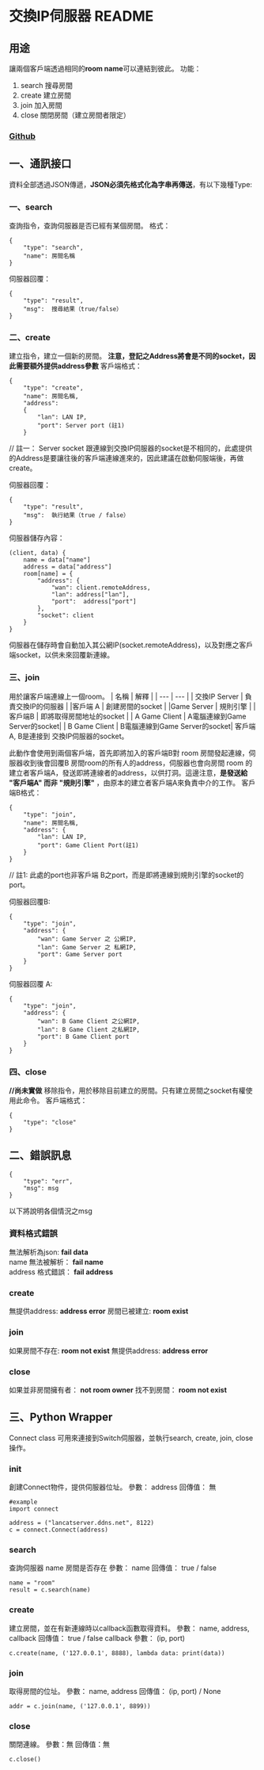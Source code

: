# 交換IP伺服器 README
## 用途
讓兩個客戶端透過相同的**room name**可以連結到彼此。
功能：
1. search 搜尋房間
2. create 建立房間
3. join 加入房間
4. close 關閉房間（建立房間者限定）

### [Github](https://github.com/lancatlin/cfe)
## 一、通訊接口
資料全部透過JSON傳遞，**JSON必須先格式化為字串再傳送**，有以下幾種Type:
### 一、search
查詢指令，查詢伺服器是否已經有某個房間。
格式：
``` json=
{
	"type": "search",
	"name": 房間名稱
}
```
伺服器回覆：
``` json=
{
	"type": "result",
	"msg":  搜尋結果（true/false）
}
```

### 二、create
建立指令，建立一個新的房間。
**注意，登記之Address將會是不同的socket，因此需要額外提供address參數**
客戶端格式：
```json=
{
	"type": "create",
	"name": 房間名稱,
	"address": 
	{
		"lan": LAN IP,
		"port": Server port (註1)
	}
```
// 註一： Server socket 跟連線到交換IP伺服器的socket是不相同的，此處提供的Address是要讓往後的客戶端連線進來的，因此建議在啟動伺服端後，再做create。

伺服器回覆：
``` json=
{
	"type": "result",
	"msg":  執行結果（true / false）
}
```
伺服器儲存內容：
```javascript=
(client, data) {
	name = data["name"]
	address = data["address"]
	room[name] = {
		"address": {
			"wan": client.remoteAddress,
			"lan": address["lan"],
			"port":  address["port"]
		},
		"socket": client
	}
}
```
伺服器在儲存時會自動加入其公網IP(socket.remoteAddress)，以及對應之客戶端socket，以供未來回覆新連線。

### 三、join
用於讓客戶端連線上一個room。
| 名稱 | 解釋 | 
| --- | --- |
| 交換IP Server | 負責交換IP的伺服器 |
|客戶端 A | 創建房間的socket |
|Game Server | 規則引擎 |
| 客戶端B | 即將取得房間地址的socket |
| A Game Client | A電腦連線到Game Server的socket|
| B Game Client | B電腦連線到Game Server的socket|
客戶端A, B是連接到 交換IP伺服器的socket。

此動作會使用到兩個客戶端，首先即將加入的客戶端B對 room 房間發起連線，伺服器收到後會回覆B 房間room的所有人的address，伺服器也會向房間 room 的建立者客戶端A，發送即將連線者的address，以供打洞。這邊注意，**是發送給 "客戶端A" 而非 "規則引擎"** ，由原本的建立者客戶端A來負責中介的工作。
客戶端B格式：
```json=
{
	"type": "join",
	"name": 房間名稱,
	"address": {
		"lan": LAN IP,
		"port": Game Client Port(註1)
	}
}
```
// 註1: 此處的port也非客戶端 B之port，而是即將連線到規則引擎的socket的port。

伺服器回覆B:
```json=
{
	"type": "join",
	"address": {
		"wan": Game Server 之 公網IP,
		"lan": Game Server 之 私網IP,
		"port": Game Server port
	}
}
```

伺服器回覆 A:
```json=
{
	"type": "join",
	"address": {
		"wan": B Game Client 之公網IP,
		"lan": B Game Client 之私網IP,
		"port": B Game Client port
	}
}
```

### 四、close
**//尚未實做**
移除指令，用於移除目前建立的房間。只有建立房間之socket有權使用此命令。
客戶端格式：
```json=
{
	"type": "close"
}
```

## 二、錯誤訊息
```jsonld=
{
    "type": "err",
    "msg": msg
}
```
以下將說明各個情況之msg
### 資料格式錯誤
無法解析為json: **fail data**  
name 無法被解析： **fail name**  
address 格式錯誤： **fail address**  
### create
無提供address: **address error**
房間已被建立: **room exist**
### join
如果房間不存在: **room not exist**
無提供address: **address error**
### close
如果並非房間擁有者： **not room owner**
找不到房間： **room not exist**

## 三、Python Wrapper
Connect class 可用來連接到Switch伺服器，並執行search, create, join, close操作。  
### __init__
創建Connect物件，提供伺服器位址。
參數： address
回傳值： 無
```python=
#example
import connect

address = ("lancatserver.ddns.net", 8122)
c = connect.Connect(address)
```

### search
查詢伺服器 name 房間是否存在
參數： name
回傳值： true / false
```python=
name = "room"
result = c.search(name)
```

### create
建立房間，並在有新連線時以callback函數取得資料。
參數： name, address, callback
回傳值： true / false
callback 參數： (ip, port)
```python=
c.create(name, ('127.0.0.1', 8888), lambda data: print(data))
```

### join
取得房間的位址。
參數： name, address
回傳值： (ip, port) / None
```python=
addr = c.join(name, ('127.0.0.1', 8899))
```

### close
關閉連線。
參數：無
回傳值：無
```python=
c.close()
```